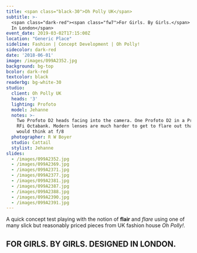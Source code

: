 ```yaml
---
title: <span class="black-30">Oh Polly UK</span>
subtitle: >-
  <span class="dark-red"><span class="fw7">For Girls. By Girls.</span> Designed
  In London</span>
event_date: 2019-03-02T17:15:00Z
location: "Generic Place"
sideline: Fashion | Concept Development | Oh Polly!
sidecolor: dark-red
date: '2018-06-01'
image: /images/099A2352.jpg
background: bg-top
bcolor: dark-red
textcolor: black
readerbg: bg-white-30
studio:
  client: Oh Polly UK
  heads: '3'
  lighting: Profoto
  model: Jehanne
  notes: >-
    Two Profoto D2 heads facing into the camera. One Profoto D2 in a Profoto 4ft
    RFi Octabank. Modern lenses are much harder to get to flare out than one
    would think at f/8
  photographer: R W Boyer
  studio: Cattail
  stylist: Jehanne
slides:
  - /images/099A2352.jpg
  - /images/099A2369.jpg
  - /images/099A2371.jpg
  - /images/099A2377.jpg
  - /images/099A2381.jpg
  - /images/099A2387.jpg
  - /images/099A2388.jpg
  - /images/099A2390.jpg
  - /images/099A2391.jpg
---
```

A quick concept test playing with the notion of **flair** and *flare* using one of many slick but reasonably priced pieces from UK fashion house *Oh Polly!*. 

## FOR GIRLS. BY GIRLS. DESIGNED IN LONDON.

